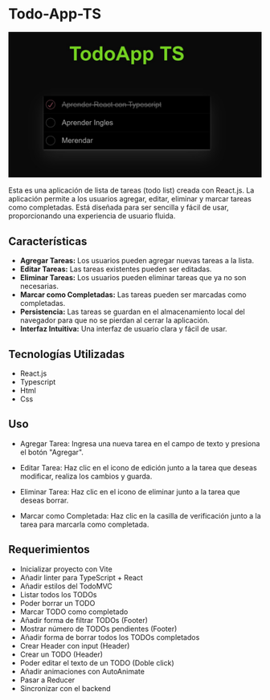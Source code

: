 
# Todo-App-TS

![Texto alternativo](./src/assets/TodoApp.jpg)

Esta es una aplicación de lista de tareas (todo list) creada con React.js. La aplicación permite a los usuarios agregar, editar, eliminar y marcar tareas como completadas. Está diseñada para ser sencilla y fácil de usar, proporcionando una experiencia de usuario fluida.

## Características

- __Agregar Tareas:__ Los usuarios pueden agregar nuevas tareas a la lista.
- __Editar Tareas:__ Las tareas existentes pueden ser editadas.
- __Eliminar Tareas:__ Los usuarios pueden eliminar tareas que ya no son necesarias.
- __Marcar como Completadas:__ Las tareas pueden ser marcadas como completadas.
- __Persistencia:__ Las tareas se guardan en el almacenamiento local del navegador para que no se pierdan al cerrar la aplicación.
- __Interfaz Intuitiva:__ Una interfaz de usuario clara y fácil de usar.


## Tecnologías Utilizadas

- React.js
- Typescript
- Html
- Css


## Uso

- Agregar Tarea: Ingresa una nueva tarea en el campo de texto y presiona el botón "Agregar".

- Editar Tarea: Haz clic en el icono de edición junto a la tarea que deseas modificar, realiza los cambios y guarda.

- Eliminar Tarea: Haz clic en el icono de eliminar junto a la tarea que deseas borrar.

- Marcar como Completada: Haz clic en la casilla de verificación junto a la tarea para marcarla como completada.


## Requerimientos

 - Inicializar proyecto con Vite
 - Añadir linter para TypeScript + React
 - Añadir estilos del TodoMVC
 - Listar todos los TODOs
 - Poder borrar un TODO
 - Marcar TODO como completado
 - Añadir forma de filtrar TODOs (Footer)
 - Mostrar número de TODOs pendientes (Footer)
 - Añadir forma de borrar todos los TODOs completados
 - Crear Header con input (Header)
 - Crear un TODO (Header)
 - Poder editar el texto de un TODO (Doble click)
 - Añadir animaciones con AutoAnimate
 - Pasar a Reducer
 - Sincronizar con el backend





